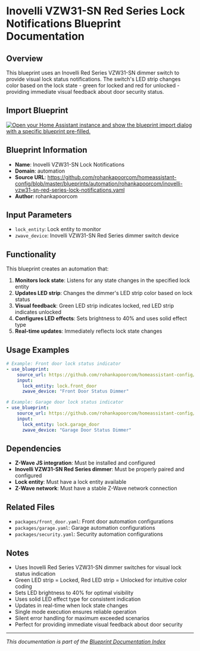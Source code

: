 # Inovelli VZW31-SN Red Series Lock Notifications Blueprint Documentation

## Overview
This blueprint uses an Inovelli Red Series VZW31-SN dimmer switch to provide visual lock status notifications. The switch's LED strip changes color based on the lock state - green for locked and red for unlocked - providing immediate visual feedback about door security status.

## Import Blueprint

[![Open your Home Assistant instance and show the blueprint import dialog with a specific blueprint pre-filled.](https://my.home-assistant.io/badges/blueprint_import.svg)](https://my.home-assistant.io/redirect/blueprint_import/?blueprint_url=https%3A//github.com/rohankapoorcom/homeassistant-config/blob/master/blueprints/automation/rohankapoorcom/inovelli-vzw31-sn-red-series-lock-notifications.yaml)

## Blueprint Information
- **Name**: Inovelli VZW31-SN Lock Notifications
- **Domain**: automation
- **Source URL**: https://github.com/rohankapoorcom/homeassistant-config/blob/master/blueprints/automation/rohankapoorcom/inovelli-vzw31-sn-red-series-lock-notifications.yaml
- **Author**: rohankapoorcom

## Input Parameters
- `lock_entity`: Lock entity to monitor
- `zwave_device`: Inovelli VZW31-SN Red Series dimmer switch device

## Functionality
This blueprint creates an automation that:

1. **Monitors lock state**: Listens for any state changes in the specified lock entity
2. **Updates LED strip**: Changes the dimmer's LED strip color based on lock status
3. **Visual feedback**: Green LED strip indicates locked, red LED strip indicates unlocked
4. **Configures LED effects**: Sets brightness to 40% and uses solid effect type
5. **Real-time updates**: Immediately reflects lock state changes

## Usage Examples
```yaml
# Example: Front door lock status indicator
- use_blueprint:
    source_url: https://github.com/rohankapoorcom/homeassistant-config/blob/master/blueprints/automation/rohankapoorcom/inovelli-vzw31-sn-red-series-lock-notifications.yaml
    input:
      lock_entity: lock.front_door
      zwave_device: "Front Door Status Dimmer"

# Example: Garage door lock status indicator
- use_blueprint:
    source_url: https://github.com/rohankapoorcom/homeassistant-config/blob/master/blueprints/automation/rohankapoorcom/inovelli-vzw31-sn-red-series-lock-notifications.yaml
    input:
      lock_entity: lock.garage_door
      zwave_device: "Garage Door Status Dimmer"
```

## Dependencies
- **Z-Wave JS integration**: Must be installed and configured
- **Inovelli VZW31-SN Red Series dimmer**: Must be properly paired and configured
- **Lock entity**: Must have a lock entity available
- **Z-Wave network**: Must have a stable Z-Wave network connection

## Related Files
- `packages/front_door.yaml`: Front door automation configurations
- `packages/garage.yaml`: Garage automation configurations
- `packages/security.yaml`: Security automation configurations

## Notes
- Uses Inovelli Red Series VZW31-SN dimmer switches for visual lock status indication
- Green LED strip = Locked, Red LED strip = Unlocked for intuitive color coding
- Sets LED brightness to 40% for optimal visibility
- Uses solid LED effect type for consistent indication
- Updates in real-time when lock state changes
- Single mode execution ensures reliable operation
- Silent error handling for maximum exceeded scenarios
- Perfect for providing immediate visual feedback about door security

---

*This documentation is part of the [Blueprint Documentation Index](../README.md)*
